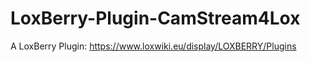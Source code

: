# LoxBerry-Plugin-CamStream4Lox

A LoxBerry Plugin: https://www.loxwiki.eu/display/LOXBERRY/Plugins
